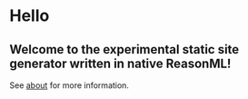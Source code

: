 # Hello
## Welcome to the experimental static site generator written in native ReasonML!

See [about](about.md) for more information.
